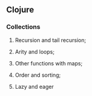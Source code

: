 ## Clojure

### Collections

1. Recursion and tail recursion;

2. Arity and loops;

3. Other functions with maps;

4. Order and sorting;

5. Lazy and eager
